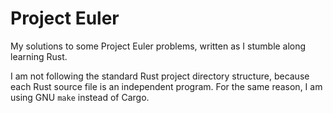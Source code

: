 # Project Euler
My solutions to some Project Euler problems, written as I stumble along learning Rust.

I am not following the standard Rust project directory structure, because each Rust source file is an independent
program. For the same reason, I am using GNU `make` instead of Cargo.
